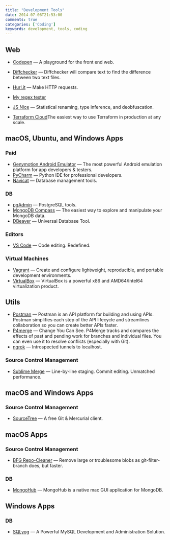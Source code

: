 ```yaml
---
title: "Development Tools"
date: 2014-07-06T21:53:00
comments: true
categories: ['Coding']
keywords: development, tools, coding
---
```


## Web
* [Codepen](http://codepen.io/) — A playground for the front end web.
* [Diffchecker](http://www.diffchecker.com/diff) — Diffchecker will compare text to find the difference between two text files.

* [Hurl.it](http://www.hurl.it/) — Make HTTP requests.
* [My regex tester](http://www.myregextester.com/index.php)
* [JS Nice](http://jsnice.org/) — Statistical renaming, type inference, and deobfuscation.
* [Terraform Cloud](https://www.terraform.io/cloud)The easiest way to use Terraform in production at any scale.

## macOS, Ubuntu, and Windows Apps

### Paid
* [Genymotion Android Emulator](https://www.genymotion.com/desktop/) — The most powerful Android emulation platform for app developers & testers.
* [PyCharm](https://www.jetbrains.com/pycharm/) — Python IDE for professional developers.
* [Navicat](http://www.navicat.com/products) — Database management tools.

### DB
* [pgAdmin](http://www.pgadmin.org/) — PostgreSQL tools.
* [MongoDB Compass](https://www.mongodb.com/products/compass) — The easiest way to explore and manipulate your MongoDB data.
* [DBeaver](https://dbeaver.io/) — Universal Database Tool.

### Editors
* [VS Code](https://code.visualstudio.com/) — Code editing. Redefined.

### Virtual Machines
* [Vagrant](http://www.vagrantup.com/) — Create and configure lightweight, reproducible, and portable development environments.
* [VirtualBox](https://www.virtualbox.org/) — VirtualBox is a powerful x86 and AMD64/Intel64 virtualization product.

## Utils
* [Postman](https://www.getpostman.com/) — Postman is an API platform for building and using APIs. Postman simplifies each step of the API lifecycle and streamlines collaboration so you can create better APIs faster.
* [P4merge](https://www.perforce.com/products/helix-core-apps/merge-diff-tool-p4merge) — Change You Can See. P4Merge tracks and compares the effects of past and pending work for branches and individual files. You can even use it to resolve conflicts (especially with Git).
* [ngrok](https://ngrok.com/) — Introspected tunnels to localhost.

### Source Control Management
* [Sublime Merge](https://www.sublimemerge.com/) — Line-by-line staging. Commit editing. Unmatched performance.

## macOS and Windows Apps

### Source Control Management
* [SourceTree](http://www.sourcetreeapp.com/) — A free Git & Mercurial client.

## macOS Apps
### Source Control Management
* [BFG Repo-Cleaner](https://rtyley.github.io/bfg-repo-cleaner/) — Remove large or troublesome blobs as git-filter-branch does, but faster.

### DB
* [MongoHub](https://github.com/bububa/MongoHub-Mac) — MongoHub is a native mac GUI application for MongoDB.

## Windows Apps

### DB
* [SQLyog](https://www.webyog.com/product/sqlyog) — A Powerful MySQL Development and Administration Solution.
